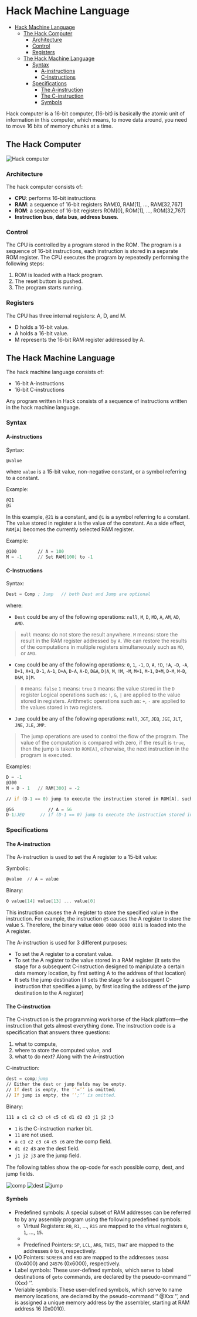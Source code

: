 # Hack Machine Language

- [Hack Machine Language](#hack-machine-language)
  - [The Hack Computer](#the-hack-computer)
    - [Architecture](#architecture)
    - [Control](#control)
    - [Registers](#registers)
  - [The Hack Machine Language](#the-hack-machine-language)
    - [Syntax](#syntax)
      - [A-instructions](#a-instructions)
      - [C-Instructions](#c-instructions)
    - [Specifications](#specifications)
      - [The A-instruction](#the-a-instruction)
      - [The C-instruction](#the-c-instruction)
      - [Symbols](#symbols)


Hack computer is a 16-bit computer, (16-bit) is basically the atomic unit of information in this computer, which means, to move data around, you need to move 16 bits of memory chunks at a time.

## The Hack Computer

![Hack computer](assets/hack-computer.png)

### Architecture

The hack computer consists of:

- **CPU**: performs 16-bit instructions
- **RAM**: a sequence of 16-bit registers RAM[0, RAM[1], ..., RAM[32,767]
- **ROM**: a sequence of 16-bit registers ROM[0], ROM[1], ..., ROM[32,767]
- **Instruction bus**, **data bus**, **address buses**.

### Control

The CPU is controlled by a program stored in the ROM. The program is a sequence of 16-bit instructions, each instruction is stored in a separate ROM register. The CPU executes the program by repeatedly performing the following steps:

1. ROM is loaded with a Hack program.
2. The reset buttom is pushed.
3. The program starts running.

### Registers

The CPU has three internal registers: A, D, and M.

- D holds a 16-bit value.
- A holds a 16-bit value.
- M represents the 16-bit RAM register addressed by A.

## The Hack Machine Language

The hack machine language consists of:

- 16-bit A-instructions
- 16-bit C-instructions

Any program written in Hack consists of a sequence of instructions written in the hack machine language.

### Syntax

#### A-instructions

Syntax:

```asm
@value
```

where `value` is a 15-bit value, non-negative constant, or a symbol referring to a constant.

Example:

```asm
@21
@i
```

In this example, `@21` is a constant, and `@i` is a symbol referring to a constant. The value stored in register `A` is the value of the constant. As a side effect, `RAM[A]` becomes the currently selected RAM register.

Example:

```asm
@100        // A = 100
M = -1      // Set RAM[100] to -1
```

#### C-Instructions

Syntax:

```asm
Dest = Comp ; Jump   // both Dest and Jump are optional
```

where:

- `Dest` could be any of the following operations: `null`, `M`, `D`, `MD`, `A`, `AM`, `AD`, `AMD`.

> `null` means: do not store the result anywhere.
> `M` means: store the result in the RAM register addressed by `A`.
> We can restore the results of the computations in multiple registers simultaneously such as `MD`, or `AMD`.

- `Comp` could be any of the following operations: `0`, `1`, `-1`, `D`, `A`, `!D`, `!A`, `-D`, `-A`, `D+1`, `A+1`, `D-1`, `A-1`, `D+A`, `D-A`, `A-D`, `D&A`, `D|A`, `M`, `!M`, `-M`, `M+1`, `M-1`, `D+M`, `D-M`, `M-D`, `D&M`, `D|M`.

> `0` means: `false`
> `1` means: `true`
> `D` means: the value stored in the `D` register
> Logical operations such as: `!`, `&`, `|` are applied to the value stored in registers.
> Arithmetic operations such as: `+`, `-` are applied to the values stored in two registers.

- `Jump` could be any of the following operations: `null`, `JGT`, `JEQ`, `JGE`, `JLT`, `JNE`, `JLE`, `JMP`.

> The jump operations are used to control the flow of the program. The value of the computation is compared with zero, if the result is `true`, then the jump is taken to `ROM[A]`, otherwise, the next instruction in the program is executed.

Examples:

```asm
D = -1
@300
M = D - 1   // RAM[300] = -2
```

```asm
// if (D-1 == 0) jump to execute the instruction stored in ROM[A], such that A = 56

@56             // A = 56
D-1;JEQ      // if (D-1 == 0) jump to execute the instruction stored in ROM[A]
```

### Specifications

#### The A-instruction

The A-instruction is used to set the A register to a 15-bit value:

Symbolic:

```asm
@value  // A = value
```

Binary:
  
```asm
0 value[14] value[13] ... value[0]
```

This instruction causes the A register to store the specified value in the instruction. For example, the instruction `@5` causes the A register to store the value `5`. Therefore, the binary value `0000 0000 0000 0101` is loaded into the A register.

The A-instruction is used for 3 different purposes:

- To set the A register to a constant value.
- To set the A register to the value stored in a RAM register (it sets the stage for a subsequent C-instruction designed to manipulate a certain data memory location, by ﬁrst setting A to the address of that location)
- It sets the jump destination (it sets the stage for a subsequent C-instruction that speciﬁes a jump, by ﬁrst loading the address of the
jump destination to the A register)

#### The C-instruction

The C-instruction is the programming workhorse of the Hack platform—the instruction that gets almost everything done. The instruction code is a speciﬁcation that answers three questions:

1. what to compute,
2. where to store the computed value, and
3. what to do next? Along with the A-instruction

C-instruction:

``` asm
dest = comp;jump
// Either the dest or jump ﬁelds may be empty.
// If dest is empty, the ‘‘=’’ is omitted;
// If jump is empty, the ‘‘;’’ is omitted.
```

Binary:

``` asm
111 a c1 c2 c3 c4 c5 c6 d1 d2 d3 j1 j2 j3
```

- `1` is the C-instruction marker bit.
- `11` are not used.
- `a c1 c2 c3 c4 c5 c6` are the comp ﬁeld.
- `d1 d2 d3` are the dest ﬁeld.
- `j1 j2 j3` are the jump ﬁeld.

The following tables show the op-code for each possible comp, dest, and jump ﬁelds.

![comp](./assets/comp-table.png)
![dest](./assets/dest-table.png)
![jump](./assets/jump-table.png)

#### Symbols

- Predeﬁned symbols: A special subset of RAM addresses can be referred to by any assembly program using the following predeﬁned symbols:
  - Virtual Registers: `R0`, `R1`, ..., `R15` are mapped to the virtual registers `0`, `1`, ..., `15`.
  - 
  - Predefined Pointers: `SP`, `LCL`, `ARG`, `THIS`, `THAT` are mapped to the addresses `0` to `4`, respectively.
- I/O Pointers: `SCREEN` and `KBD` are mapped to the addresses `16384` (0x4000) and `24576` (0x6000), respectively.
- Label symbols: These user-deﬁned symbols, which serve to label destinations of `goto` commands, are declared by the pseudo-command ‘‘ (Xxx) ’’.
- Veriable symbols: These user-deﬁned symbols, which serve to name memory locations, are declared by the pseudo-command ‘‘ @Xxx ’’, and is assigned a unique memory address by the assembler, starting at RAM address 16 (0x0010).
